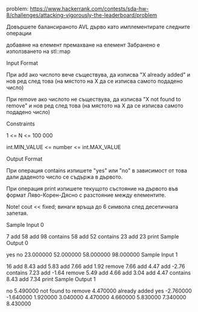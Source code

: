 problem: https://www.hackerrank.com/contests/sda-hw-8/challenges/attacking-vigorously-the-leaderboard/problem

Довършете балансираното AVL дърво като имплементирате следните операции

добавяне на елемент
премахване на елемент
Забранено е използването на stl::map

Input Format

При add ако числото вече съществува, да изписва "X already added" и нов ред след това (на мястото на X да се изписва самото подадено число)

При remove ако числото не съществува, да изписва "X not found to remove" и нов ред след това (на мястото на X да се изписва самото подадено число)

Constraints

1 <= N <= 100 000

int.MIN_VALUE <= number <= int.MAX_VALUE

Output Format

При операция contains изпишете "yes" или "no" в зависимост от това дали даденото число се съдържа в дървото.

При операция print изпишете текущото състояние на дървото във формат Ляво-Корен-Дясно с разстояние между елементите.

Note! cout << fixed; винаги връща до 6 символа след десетичната запетая.

Sample Input 0

7
add 58
add 98
contains 58
add 52
contains 23
add 23
print
Sample Output 0

yes
no
23.000000 52.000000 58.000000 98.000000 
Sample Input 1

16
add 8.43
add 5.83
add 7.66
add 1.92
remove 7.66
add 4.47
add -2.76
contains 7.23
add -1.64
remove 5.49
add 4.66
add 3.04
add 4.47
contains 8.43
add 7.34
print
Sample Output 1

no
5.490000 not found to remove
4.470000 already added
yes
-2.760000 -1.640000 1.920000 3.040000 4.470000 4.660000 5.830000 7.340000 8.430000 

